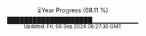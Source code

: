 <p align="center">
⏳Year Progress (68.11 %) <br>
████████████████████▁▁▁▁▁▁▁▁▁▁ <br>
<sub>Updated: Fri, 06 Sep 2024 06:27:30 GMT</sub>
</p>

